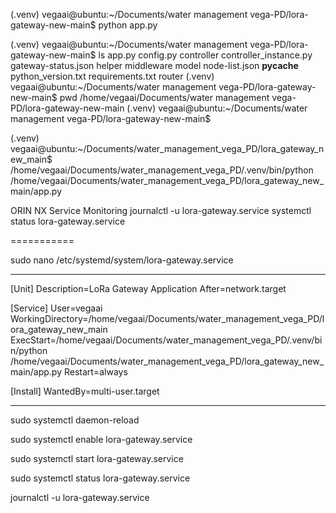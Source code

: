 (.venv) vegaai@ubuntu:~/Documents/water management vega-PD/lora-gateway-new-main$ python app.py

(.venv) vegaai@ubuntu:~/Documents/water management vega-PD/lora-gateway-new-main$ ls
app.py  config.py  controller  controller_instance.py  gateway-status.json  helper  middleware  model  node-list.json  __pycache__  python_version.txt  requirements.txt  router
(.venv) vegaai@ubuntu:~/Documents/water management vega-PD/lora-gateway-new-main$ pwd
/home/vegaai/Documents/water management vega-PD/lora-gateway-new-main
(.venv) vegaai@ubuntu:~/Documents/water management vega-PD/lora-gateway-new-main$ 


(.venv) vegaai@ubuntu:~/Documents/water_management_vega_PD/lora_gateway_new_main$ /home/vegaai/Documents/water_management_vega_PD/.venv/bin/python /home/vegaai/Documents/water_management_vega_PD/lora_gateway_new_main/app.py


ORIN NX Service Monitoring
journalctl -u lora-gateway.service
systemctl status lora-gateway.service


===========

sudo nano /etc/systemd/system/lora-gateway.service

-----

[Unit]
Description=LoRa Gateway Application
After=network.target

[Service]
User=vegaai
WorkingDirectory=/home/vegaai/Documents/water_management_vega_PD/lora_gateway_new_main
ExecStart=/home/vegaai/Documents/water_management_vega_PD/.venv/bin/python /home/vegaai/Documents/water_management_vega_PD/lora_gateway_new_main/app.py
Restart=always

[Install]
WantedBy=multi-user.target

---


sudo systemctl daemon-reload

sudo systemctl enable lora-gateway.service

sudo systemctl start lora-gateway.service

sudo systemctl status lora-gateway.service

journalctl -u lora-gateway.service

